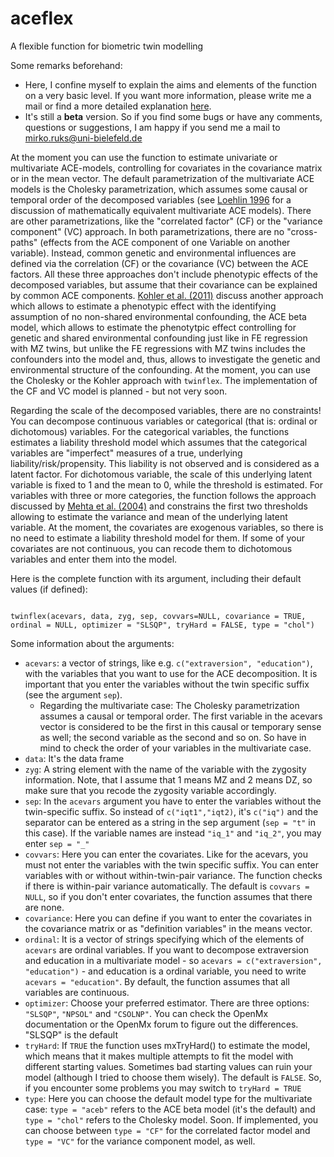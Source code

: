 # aceflex
A flexible function for biometric twin modelling

Some remarks beforehand:
- Here, I confine myself to explain the aims and elements of the function on a very basic level. If you want more information, please write me a mail or find a more detailed explanation [here](https://mirkoruks.github.io/).
- It's still a **beta** version. So if you find some bugs or have any comments, questions or suggestions, I am happy if you send me a mail to mirko.ruks@uni-bielefeld.de

At the moment you can use the function to estimate univariate or multivariate ACE-models, controlling for covariates in the covariance matrix or in the mean vector. The default parametrization of the multivariate ACE models is the Cholesky parametrization, which assumes some causal or temporal order of the decomposed variables (see [Loehlin 1996](https://doi.org/10.1007/BF02361160) for a discussion of mathematically equivalent multivariate ACE models). There are other parametrizations, like the "correlated factor" (CF) or the "variance component" (VC) approach. In both parametrizations, there are no "cross-paths" (effects from the ACE component of one Variable on another variable). Instead, common genetic and environmental influences are defined via the correlation (CF) or the covariance (VC) between the ACE factors. All these three approaches don't include phenotypic effects of the decomposed variables, but assume that their covariance can be explained by common ACE components. [Kohler et al. (2011)](https://doi.org/10.1080/19485565.2011.580619) discuss another approach which allows to estimate a phenotypic effect with the identifying assumption of no non-shared environmental confounding, the ACE beta model, which allows to estimate the phenotytpic effect controlling for genetic and shared environmental confounding just like in FE regression with MZ twins, but unlike the FE regressions with MZ twins includes the confounders into the model and, thus, allows to investigate the genetic and environmental structure of the confounding. At the moment, you can use the Cholesky or the Kohler approach with `twinflex`. The implementation of the CF and VC model is planned - but not very soon.

Regarding the scale of the decomposed variables, there are no constraints! You can decompose continuous variables or categorical (that is: ordinal or dichotomous) variables. For the categorical variables, the functions estimates a liability threshold model which assumes that the categorical variables are "imperfect" measures of a true, underlying liability/risk/propensity. This liability is not observed and is considered as a latent factor. For dichotomous variable, the scale of this underlying latent variable is fixed to 1 and the mean to 0, while the threshold is estimated. For variables with three or more categories, the function follows the approach discussed by [Mehta et al. (2004)](https://doi.org/10.1037/1082-989x.9.3.301) and constrains the first two thresholds allowing to estimate the variance and mean of the underlying latent variable. At the moment, the covariates are exogenous variables, so there is no need to estimate a liability threshold model for them. If some of your covariates are not continuous, you can recode them to dichotomous variables and enter them into the model.

Here is the complete function with its argument, including their default values (if defined):
<pre><code>
twinflex(acevars, data, zyg, sep, covvars=NULL, covariance = TRUE, ordinal = NULL, optimizer = "SLSQP", tryHard = FALSE, type = "chol")
</code></pre>

Some information about the arguments:
- `acevars`: a vector of strings, like e.g. `c("extraversion", "education")`, with the variables that you want to use for the ACE decomposition. It is important that you enter the variables without the twin specific suffix (see the argument `sep`).
  - Regarding the multivariate case: The Cholesky parametrization assumes a causal or temporal order. The first variable in the acevars vector is considered to be the first in this causal or temporary sense as well; the second variable as the second and so on. So have in mind to check the order of your variables in the multivariate case. 
- `data`: It's the data frame
- `zyg`: A string element with the name of the variable with the zygosity information. Note, that I assume that 1 means MZ and 2 means DZ, so make sure that you recode the zygosity variable accordingly.
- `sep`: In the `acevars` argument you have to enter the variables without the twin-specific suffix. So instead of `c("iqt1","iqt2)`, it's `c("iq")` and the separator can be entered as a string in the sep argument (`sep = "t"` in this case). If the variable names are instead `"iq_1"` and `"iq_2"`, you may enter `sep = "_"`
- `covvars`: Here you can enter the covariates. Like for the acevars, you must not enter the variables with the twin specific suffix. You can enter variables with or without within-twin-pair variance. The function checks if there is within-pair variance automatically. The default is `covvars = NULL`, so if you don't enter covariates, the function assumes that there are none. 
- `covariance`: Here you can define if you want to enter the covariates in the covariance matrix or as "definition variables" in the means vector.
- `ordinal`: It is a vector of strings specifying which of the elements of `acevars` are ordinal variables. If you want to decompose extraversion and education in a multivariate model - so `acevars = c("extraversion", "education")` - and education is a ordinal variable, you need to write `acevars = "education"`. By default, the function assumes that all variables are continuous.
- `optimizer`: Choose your preferred estimator. There are three options: `"SLSQP"`, `"NPSOL"` and `"CSOLNP"`. You can check the OpenMx documentation or the OpenMx forum to figure out the differences. "SLSQP" is the default
- `tryHard`: If `TRUE` the function uses mxTryHard() to estimate the model, which means that it makes multiple attempts to fit the model with different starting values. Sometimes bad starting values can ruin your model (although I tried to choose them wisely). The default is `FALSE`. So, if you encounter some problems you may switch to `tryHard = TRUE`
- `type`: Here you can choose the default model type for the multivariate case: `type = "aceb"` refers to the ACE beta model (it's the default) and `type = "chol"` refers to the Cholesky model. Soon. If implemented, you can choose between `type = "CF"` for the correlated factor model and `type = "VC"` for the variance component model, as well. 
